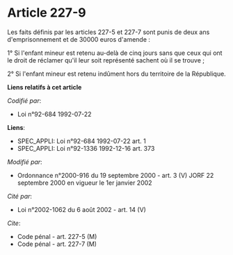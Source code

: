 # Article 227-9

Les faits définis par les articles 227-5 et 227-7 sont punis de deux ans d'emprisonnement et de 30000 euros d'amende :

1° Si l'enfant mineur est retenu au-delà de cinq jours sans que ceux qui ont le droit de réclamer qu'il leur soit représenté
sachent où il se trouve ;

2° Si l'enfant mineur est retenu indûment hors du territoire de la République.

**Liens relatifs à cet article**

_Codifié par_:

  - Loi n°92-684 1992-07-22

**Liens**:

  - SPEC_APPLI: Loi n°92-684 1992-07-22 art. 1
  - SPEC_APPLI: Loi n°92-1336 1992-12-16 art. 373

_Modifié par_:

  - Ordonnance n°2000-916 du 19 septembre 2000 - art. 3 (V) JORF 22 septembre 2000 en vigueur le 1er janvier 2002

_Cité par_:

  - Loi n°2002-1062 du 6 août 2002 - art. 14 (V)

_Cite_:

  - Code pénal - art. 227-5 (M)
  - Code pénal - art. 227-7 (M)
